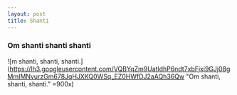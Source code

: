 ```yaml
---
layout: post
title: Shanti
---
```

### Om shanti shanti shanti

![m shanti, shanti, shanti.](https://lh3.googleusercontent.com/VQBYqZm9UatldhP6ndt7xbFjxi9GJj08gMmIMNvurzGm678JqHJXKQ0WSq_EZ0HWfDJ2aAQh36Qw "Om shanti, shanti, shanti." =900x)
<!--stackedit_data:
eyJoaXN0b3J5IjpbMTQ5MzUyMjIwMl19
-->